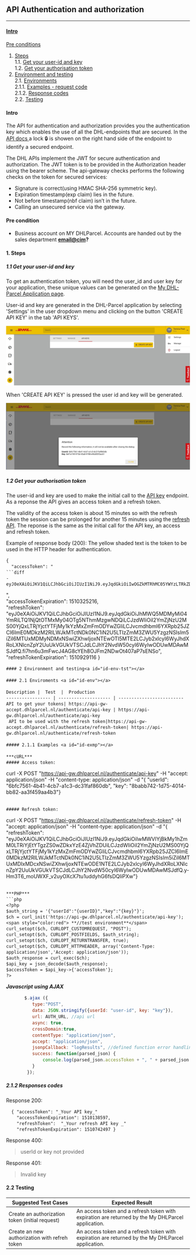## API Authentication and authorization
___
#### [Intro](#id-intro)

[Pre conditions](#id-pre)

1. [Steps](#id-steps)<br />
  1.1.  [Get your user-id and key](#id-steps1)<br />
  1.2.  [Get your authorisation token](#id-steps2)<br />
2.  [Environment and testing](#id-env)<br />
  2.1. [Environments](#id-env-tst)<br />
    2.1.1. [Examples - request code](#id-exmp)<br />
    2.1.2. [Response codes](#id-res)<br />
  2.2. [Testing](#id-test)

#### Intro<a id="id-intro"></a>
The API for authentication and authorization provides you the authentication key which enables the use of all the DHL-endpoints that are secured.
In the  [API docs ](https://api-gw.dhlparcel.nl/docs/#/) a lock <span>&#x1F512;</span> is showen on the right hand side of the endpoint to identify a secured endpoint.

The DHL APIs implement the JWT for secure authentication and authorization. The JWT token is to be provided in the Authorization header using the bearer scheme.
The api-gateway checks performs the following checks on the token for secured services:

- Signature is correct(using HMAC SHA-256 symmetric key).
- Expiration timestamp(exp claim) lies in the future.
- Not before timestamp(nbf claim) isn’t in the future.
- Calling an unsecured service via the gateway.

#### Pre condition<a id="id-pre"></a>
- Business account on MY DHLParcel. Accounts are handed out by the sales department __<email@cim>?__

#### 1. Steps <a id="id-steps"></a>

##### 1.1 Get your user-id and key <a id="id-steps1"></a>

To get an authentication token, you will need the user_id and user key for your application, these unique values can be generated on the  [My DHL-Parcel Application page](https://my.dhlparcel.nl).

User-id and key are generated in the DHL-Parcel application by selecting 'Settings' in the user dropdown menu and clicking on the button 'CREATE API KEY' in the tab 'API KEYS'.

![](./images/instellingen.jpg)

When 'CREATE API KEY' is pressed the user id and key will be generated.

![](./images/generated.jpg)

##### 1.2 Get your authorisation token <a id="id-steps2"></a>

The user-id and key are used to make the initial call to the [API key](https://api-gw.dhlparcel.nl/authenticate/api-key) endpoint. As a reponse the API gives an access token and a refresh token.

The validity of the access token is about 15 minutes so with the refresh token the session can be prolonged for another 15 minutes using the [refresh API](https://api-gw.dhlparcel.nl/authenticate/refresh-token). The reponse is the same as the initial call for the API key, an access and refresh token.

Example of response body (200):
The yellow shaded text is the token to be used in the HTTP header for authentication.
```
{
  "accessToken": "
```diff
- eyJ0eXAiOiJKV1QiLCJhbGciOiJIUzI1NiJ9.eyJqdGkiOiIwOGZkMTRhMC05YWYzLTRkZDMtODU3YS1hNzUyYWY3ZjUyYTciLCJzdWIiOiI2YmZjNzU2MS00YjQxLTRjYjctYTFjMy1kYzMxZmFmODYwZGIiLCJvcmdhbml6YXRpb25JZCI6ImE0MDkzM2RlLWJkMTctNDk0NC1iN2U5LTIzZmM3ZWU5YzgzNSIsIm5iZiI6MTUxMDMyNDMxNSwiZXhwIjoxNTEwMzI1MjE2LCJyb2xlcyI6WyJsYWJlbC1zZXJ2aWNlLkIyWCIsInBpY2t1cC1zZXJ2aWNlLkIyWCJdLCJhY2NvdW50cyI6WyIwODUwMDAwMSJdfQ.D9Zf0hnDXhPXoWar42wzSiZHRKLBYriyKQyj1zERrBw

```
",<br />
  "accessTokenExpiration": 1510325216,<br />
  "refreshToken": "eyJ0eXAiOiJKV1QiLCJhbGciOiJIUzI1NiJ9.eyJqdGkiOiJhMWQ5MDMyMi04YmRiLTQ1NjQtOTMxMy04OTg5NThmMzgwNDQiLCJzdWIiOiI2YmZjNzU2MS00YjQxLTRjYjctYTFjMy1kYzMxZmFmODYwZGIiLCJvcmdhbml6YXRpb25JZCI6ImE0MDkzM2RlLWJkMTctNDk0NC1iN2U5LTIzZmM3ZWU5YzgzNSIsIm5iZiI6MTUxMDMyNDMxNSwiZXhwIjoxNTEwOTI5MTE2LCJyb2xlcyI6WyJhdXRoLXNlcnZpY2UuUkVGUkVTSCJdLCJhY2NvdW50cyI6WyIwODUwMDAwMSJdfQ.fi7hn6u3mFwcJ4AG8cYEh8OJFm2NDwOt407aP7sENSo",<br />
  "refreshTokenExpiration": 1510929116
}
```
#### 2 Environment and testing<a id="id-env-tst"></a>

#### 2.1 Enviroments <a id="id-env"></a>

Description |  Test  |  Production
----------------- | -------------------- | -------------------------
API to get your tokens| https://api-gw-accept.dhlparcel.nl/authenticate/api-key | https://api-gw.dhlparcel.nl/authenticate/api-key
 API to be used with the refresh token|https://api-gw-accept.dhlparcel.nl/authenticate/refresh-token| https://api-gw.dhlparcel.nl/authenticate/refresh-token

##### 2.1.1 Examples <a id="id-exmp"></a>

***cURL***
##### Access token:
```
curl -X POST "https://api-gw.dhlparcel.nl/authenticate/api-key" -H "accept: application/json" -H "content-type: application/json" -d "{ \"userId\": \"6bfc7561-4b41-4cb7-a1c3-dc31faf860db\", \"key\": \"8babb742-1d75-4014-bb82-aa3f459aa4b3\"}
```

##### Refresh token:
```
curl -X POST "https://api-gw.dhlparcel.nl/authenticate/refresh-token" -H "accept: application/json" -H "content-type: application/json" -d "{ \"refreshToken\": \"eyJ0eXAiOiJKV1QiLCJhbGciOiJIUzI1NiJ9.eyJqdGkiOiIwMWVlYjBkMy1hZmM0LTRiYjEtYTgzZS0wZDkxYzE4ZjVhZDUiLCJzdWIiOiI2YmZjNzU2MS00YjQxLTRjYjctYTFjMy1kYzMxZmFmODYwZGIiLCJvcmdhbml6YXRpb25JZCI6ImE0MDkzM2RlLWJkMTctNDk0NC1iN2U5LTIzZmM3ZWU5YzgzNSIsIm5iZiI6MTUxMDIxMDcxNSwiZXhwIjoxNTEwODE1NTE2LCJyb2xlcyI6WyJhdXRoLXNlcnZpY2UuUkVGUkVTSCJdLCJhY2NvdW50cyI6WyIwODUwMDAwMSJdfQ.y-Hm3T6_moUWXF_v2uyOXcX7tu1uddyhG6fsDQliPXw\"}
```

***PHP***
```php
<?php
$auth_string = '{"userId":"{userID}","key":"{key}"}';
$ch = curl_init('https://api-gw.dhlparcel.nl/authenticate/api-key');  <span style="color:red"> **//test environment**</span>
curl_setopt($ch, CURLOPT_CUSTOMREQUEST, "POST");
curl_setopt($ch, CURLOPT_POSTFIELDS, $auth_string);
curl_setopt($ch, CURLOPT_RETURNTRANSFER, true);
curl_setopt($ch, CURLOPT_HTTPHEADER, array('Content-Type: application/json','Accept: application/json'));
$auth_response = curl_exec($ch);
$api_key = json_decode($auth_response);
$accessToken = $api_key->{'accessToken'};
?>
```

***Javascript*** ***using AJAX***
```Javascript
       $.ajax ({
          type:"POST",
          data: JSON.stringify({userId: "user-id", key: "key"}),
          url: AUTH_URL, //api url
          async: true,
          crossDomain:true,
          contentType: "application/json",
          accept: "application/json",
          jsonpCallback: "logResults", //defined function error handling
          success: function(parsed_json) {
              console.log(parsed_json.accessToken + ", " + parsed_json.refreshToken);
          }
        });
```

##### 2.1.2 Responses codes <a id="id-res"></a>
Response 200:

```
  { "accessToken": "_Your API key_"
    "accessTokenExpiration": 1510138597,
    "refreshToken":  "_Your refresh API key _"
    "refreshTokenExpiration": 1510742497 }
```

Response 400:
>	userId or key not provided

Response 401:
>	Invalid key

#### 2.2 Testing <a id="id-test"></a>

Suggested Test Cases 	| Expected Result
--------------------------  |---------------------------
Create an authorization token (initial request) | An access token and a refresh token with expiration are returned by the My DHLParcel application.
Create an new authorization with refreh token| An access token and a refresh token with expiration are returned by the My DHLParcel application.

